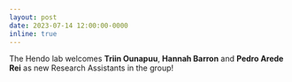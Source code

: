 ```yaml
---
layout: post
date: 2023-07-14 12:00:00-0000
inline: true
---
```



The Hendo lab welcomes <b>Triin Ounapuu</b>, <b>Hannah Barron</b> and <b>Pedro Arede Rei</b> as new Research Assistants in the group!